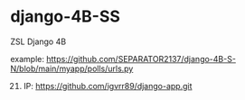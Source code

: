 # django-4B-SS
ZSL Django 4B


example: https://github.com/SEPARATOR2137/django-4B-S-N/blob/main/myapp/polls/urls.py


21. IP: https://github.com/igvrr89/django-app.git
